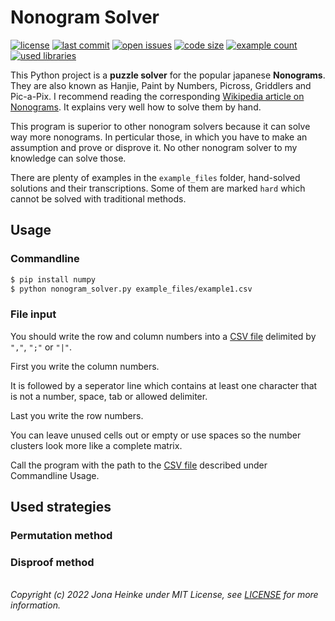 # Nonogram Solver

[![license](https://img.shields.io/github/license/jonaheinke/nonogram_solver)](LICENSE)
[![last commit](https://img.shields.io/github/last-commit/jonaheinke/nonogram_solver)](https://github.com/jonaheinke/nonogram_solver/commit)
[![open issues](https://img.shields.io/github/issues/jonaheinke/nonogram_solver)](https://github.com/jonaheinke/nonogram_solver/issues)
[![code size](https://img.shields.io/github/languages/code-size/jonaheinke/nonogram_solver)](#)
[![example count](https://img.shields.io/github/directory-file-count/jonaheinke/nonogram_solver/example_files?label=example%20files&type=file&extension=csv)](example_files/)
[![used libraries](https://img.shields.io/badge/used%20libraries-numpy-013243)](#)

This Python project is a **puzzle solver** for the popular japanese **Nonograms**. They are also known as Hanjie, Paint by Numbers, Picross, Griddlers and Pic-a-Pix. I recommend reading the corresponding [Wikipedia article on Nonograms](https://en.wikipedia.org/wiki/Nonogram). It explains very well how to solve them by hand.

This program is superior to other nonogram solvers because it can solve way more nonograms. In perticular those, in which you have to make an assumption and prove or disprove it. No other nonogram solver to my knowledge can solve those.

There are plenty of examples in the `example_files` folder, hand-solved solutions and their transcriptions. Some of them are marked `hard` which cannot be solved with traditional methods.

## Usage

### Commandline

```bash
$ pip install numpy
$ python nonogram_solver.py example_files/example1.csv
```

### File input

You should write the row and column numbers into a [CSV file](https://en.wikipedia.org/wiki/Comma-separated_values) delimited by `","`, `";"` or `"|"`.

First you write the column numbers.

It is followed by a seperator line which contains at least one character that is not a number, space, tab or allowed delimiter.

Last you write the row numbers.

You can leave unused cells out or empty or use spaces so the number clusters look more like a complete matrix.

Call the program with the path to the [CSV file](https://en.wikipedia.org/wiki/Comma-separated_values) described under Commandline Usage.

## Used strategies

### Permutation method

### Disproof method

\
*Copyright (c) 2022 Jona Heinke under MIT License, see [LICENSE](LICENSE) for more information.*